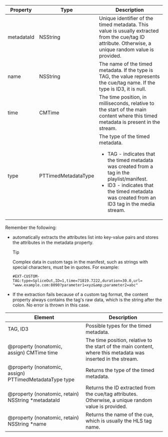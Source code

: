 ---
---

<table id="table_FFC56AC5B1E04DA99C9309C0223ABA90"> 
 <tgroup cols="3">
  <colspec colnum="1" colname="col1" colwidth="1.00*" />
  <colspec colname="col02" colnum="2" colwidth="1.66*" />
  <colspec colnum="3" colname="col2" colwidth="5.04*" />
  <thead> 
   <tr> 
    <th colname="col1" class="entry"> Property </th> 
    <th colname="col02" class="entry">Type </th> 
    <th colname="col2" class="entry">Description </th> 
   </tr>
  </thead> 
  <tbody> 
   <tr> 
    <td colname="col1"> <span class="codeph">metadataId</span> </td> 
    <td colname="col02"><span class="codeph">NSString</span> </td> 
    <td colname="col2"> Unique identifier of the timed metadata. This value is usually extracted from the cue/tag ID attribute. Otherwise, a unique random value is provided. </td> 
   </tr> 
   <tr> 
    <td colname="col1"><span class="codeph">name</span> </td> 
    <td colname="col02"><span class="codeph">NSString</span></td> 
    <td colname="col2"> The name of the timed metadata. If the type is <span class="codeph">TAG</span>, the value represents the cue/tag name. If the type is <span class="codeph">ID3</span>, it is null. </td> 
   </tr> 
   <tr> 
    <td colname="col1"><span class="codeph">time</span> </td> 
    <td colname="col02"><span class="codeph">CMTime</span></td> 
    <td colname="col2">The time position, in milliseconds, relative to the start of the main content where this timed metadata is present in the stream. </td> 
   </tr> 
   <tr> 
    <td colname="col1"><span class="codeph">type</span> </td> 
    <td colname="col02"> <span class="codeph">PTTimedMetadataType</span></td> 
    <td colname="col2">The type of the timed metadata. 
     <ul id="ul_70FBFB33E9F846D8B38592560CCE9560"> 
      <li id="li_739D30561BFB4D9B97DF212E4880BA2C">TAG - indicates that the timed metadata was created from a tag in the playlist/manifest. </li> 
      <li id="li_E785E1DEF1CC4D9DBE7764E5D05EFAFC">ID3 - indicates that the timed metadata was created from an ID3 tag in the media stream. </li> 
     </ul> </td> 
   </tr> 
  </tbody> 
 </tgroup> 
</table>

<a id="section_737CC47997F74F80A3C5C6171ADE120E"></a>

Remember the following:
* automatically extracts the attributes list into key-value pairs and stores the attributes in the metadata property.
  >[!TIP]
  >
  >Complex data in custom tags in the manifest, such as strings with special characters, must be in quotes. For example:
  >```
  >#EXT-CUSTOM-TAG:type=SpliceOut,ID=1,time=71819.7222,duration=30.0,url=
  >"www.example.com:8090?parameter1=xyz&amp;parameter2=abc"
  >```
  >
  
* If the extraction fails because of a custom tag format, the content property always contains the tag's raw data, which is the string after the colon. No error is thrown in this case.
<table id="table_1BAE98BF23F641A3A5709EBE37B327F6"> 
 <tgroup cols="2">
  <colspec colnum="1" colname="col1" colwidth="*" />
  <colspec colnum="2" colname="col2" colwidth="*" />
  <thead> 
   <tr> 
    <th colname="col1" class="entry"> Element </th> 
    <th colname="col2" class="entry">Description </th> 
   </tr>
  </thead> 
  <tbody> 
   <tr> 
    <td colname="col1">
     <ph>
      TAG, ID3
     </ph> </td> 
    <td colname="col2">Possible types for the timed metadata. </td> 
   </tr> 
   <tr> 
    <td colname="col1"><span class="codeph">@property (nonatomic, assign) CMTime time</span> </td> 
    <td colname="col2">The time position, relative to the start of the main content, where this metadata was inserted in the stream. </td> 
   </tr> 
   <tr> 
    <td colname="col1"><span class="codeph">@property (nonatomic, assign) PTTimedMetadataType type</span> </td> 
    <td colname="col2">Returns the type of the timed metadata. </td> 
   </tr> 
   <tr> 
    <td colname="col1"><span class="codeph">@property (nonatomic, retain) NSString *metadataId</span> </td> 
    <td colname="col2">Returns the ID extracted from the cue/tag attributes. Otherwise, a unique random value is provided. </td> 
   </tr> 
   <tr> 
    <td colname="col1"><span class="codeph">@property (nonatomic, retain) NSString *name</span> </td> 
    <td colname="col2">Returns the name of the cue, which is usually the HLS tag name. </td> 
   </tr> 
  </tbody> 
 </tgroup> 
</table>

